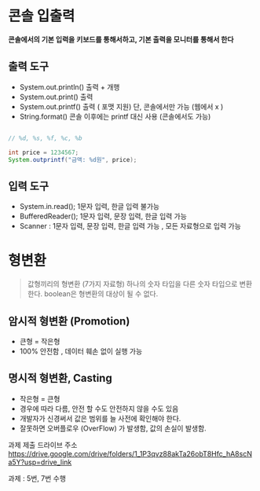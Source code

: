 # 콘솔 입출력
**콘솔에서의 기본 입력을 키보드를 통해서하고, 기본 출력을 모니터를 통해서 한다**

## 출력 도구
- System.out.println() 출력 + 개행
- System.out.print() 출력 
- System.out.printf() 출력 ( 포맷 지원) 단, 콘솔에서만 가능 (웹에서 x )
- String.format() 콘솔 이후에는 printf 대신 사용 (콘솔에서도 가능)
```java

// %d, %s, %f, %c, %b

int price = 1234567;
System.outprintf("금액: %d원", price);
```





## 입력 도구
- System.in.read(); 1문자 입력, 한글 입력 불가능
- BufferedReader(); 1문자 입력, 문장 입력, 한글 입력 가능
- Scanner : 1문자 입력, 문장 입력, 한글 입력 가능 , 모든 자료형으로 입력 가능

# 형변환

> 값형끼리의 형변환 (7가지 자료형)
> 하나의 숫자 타입을 다른 숫자 타입으로 변환한다.
> boolean은 형변환의 대상이 될 수 없다.

## 암시적 형변환 (Promotion)
- 큰형 = 작은형 
- 100% 안전함 , 데이터 훼손 없이 실행 가능


## 명시적 형변환, Casting
- 작은형 = 큰형
- 경우에 따라 다름, 안전 할 수도 안전하지 않을 수도 있음
- 개발자가 신경써서 값은 범위를 늘 사전에 확인해야 한다.
- 잘못하면 오버플로우 (OverFlow) 가 발생함, 값의 손실이 발생함.


과제 제출 드라이브 주소 
https://drive.google.com/drive/folders/1_1P3qvz88akTa26obT8Hfc_hA8scNa5Y?usp=drive_link


과제 : 5번, 7번 수행 


